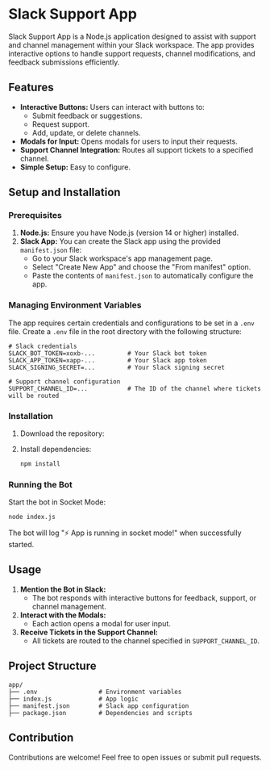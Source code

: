 # Slack Support App

Slack Support App is a Node.js application designed to assist with support and channel management within your Slack workspace. The app provides interactive options to handle support requests, channel modifications, and feedback submissions efficiently.

## Features

- **Interactive Buttons:** Users can interact with buttons to:
  - Submit feedback or suggestions.
  - Request support.
  - Add, update, or delete channels.
- **Modals for Input:** Opens modals for users to input their requests.
- **Support Channel Integration:** Routes all support tickets to a specified channel.
- **Simple Setup:** Easy to configure.

## Setup and Installation

### Prerequisites

1. **Node.js:** Ensure you have Node.js (version 14 or higher) installed.
2. **Slack App:** You can create the Slack app using the provided `manifest.json` file:
   - Go to your Slack workspace's app management page.
   - Select "Create New App" and choose the "From manifest" option.
   - Paste the contents of `manifest.json` to automatically configure the app.

### Managing Environment Variables

The app requires certain credentials and configurations to be set in a `.env` file. Create a `.env` file in the root directory with the following structure:

```env
# Slack credentials
SLACK_BOT_TOKEN=xoxb-...         # Your Slack bot token
SLACK_APP_TOKEN=xapp-...         # Your Slack app token
SLACK_SIGNING_SECRET=...         # Your Slack signing secret

# Support channel configuration
SUPPORT_CHANNEL_ID=...           # The ID of the channel where tickets will be routed
```

### Installation

1. Download the repository:

2. Install dependencies:
   ```bash
   npm install
   ```

### Running the Bot

Start the bot in Socket Mode:

```bash
node index.js
```

The bot will log "⚡️ App is running in socket mode!" when successfully started.

## Usage

1. **Mention the Bot in Slack:**
   - The bot responds with interactive buttons for feedback, support, or channel management.
2. **Interact with the Modals:**
   - Each action opens a modal for user input.
3. **Receive Tickets in the Support Channel:**
   - All tickets are routed to the channel specified in `SUPPORT_CHANNEL_ID`.

## Project Structure

```
app/
├── .env                 # Environment variables
├── index.js             # App logic
├── manifest.json        # Slack app configuration
├── package.json         # Dependencies and scripts
```

## Contribution

Contributions are welcome! Feel free to open issues or submit pull requests.
